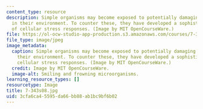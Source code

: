 ```yaml
---
content_type: resource
description: Simple organisms may become exposed to potentially damaging elements
  in their environment. To counter these, they have developed a sophisticated set
  of cellular stress responses. (Image by MIT OpenCourseWare.)
file: https://ol-ocw-studio-app-production.s3.amazonaws.com/courses/7-343-sophisticated-survival-skills-of-simple-microorganisms-spring-2008/3cfa6ca45595da66bb88ab1bc9bf6b02_7-343s08.jpg
file_type: image/jpeg
image_metadata:
  caption: Simple organisms may become exposed to potentially damaging elements in
    their environment. To counter these, they have developed a sophisticated set of
    cellular stress responses. (Image by MIT OpenCourseWare.)
  credit: Image by MIT OpenCourseWare.
  image-alt: Smiling and frowning microorganisms.
learning_resource_types: []
resourcetype: Image
title: 7-343s08.jpg
uid: 3cfa6ca4-5595-da66-bb88-ab1bc9bf6b02
---
```

